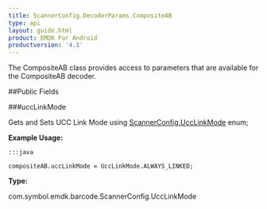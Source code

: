```yaml
---
title: ScannerConfig.DecoderParams.CompositeAB
type: api
layout: guide.html
product: EMDK For Android
productversion: '4.1'
---
```



The CompositeAB class provides access to parameters that are
 available for the CompositeAB decoder.

##Public Fields

###uccLinkMode

Gets and Sets UCC Link Mode using
 [ ScannerConfig.UccLinkMode](../ScannerConfig-UccLinkMode) enum;
 
 

**Example Usage:**
	
	:::java
	
	compositeAB.uccLinkMode = UccLinkMode.ALWAYS_LINKED;
	


**Type:**

com.symbol.emdk.barcode.ScannerConfig.UccLinkMode












